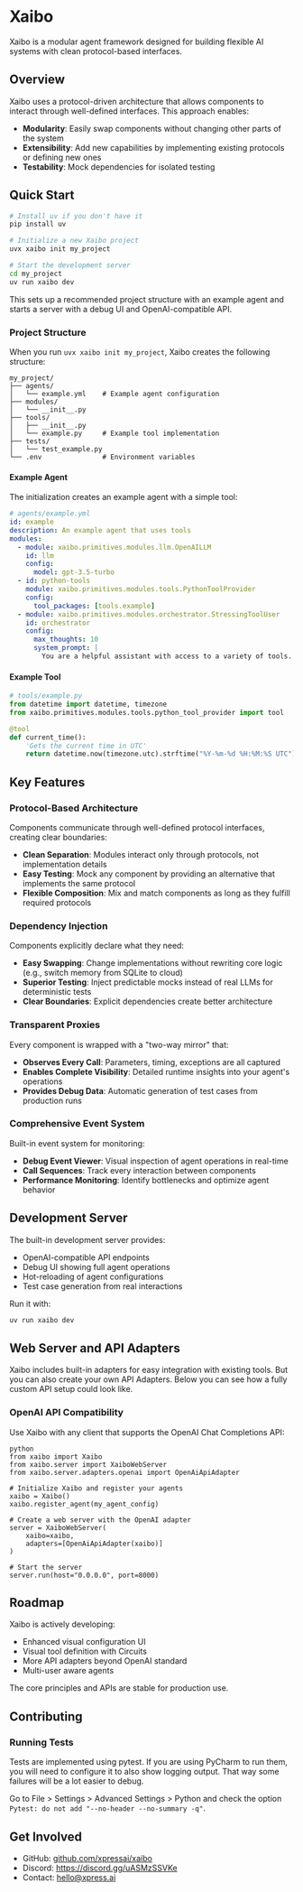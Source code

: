 # Xaibo

Xaibo is a modular agent framework designed for building flexible AI systems with clean protocol-based interfaces.

## Overview

Xaibo uses a protocol-driven architecture that allows components to interact through well-defined interfaces. This approach enables:

- **Modularity**: Easily swap components without changing other parts of the system
- **Extensibility**: Add new capabilities by implementing existing protocols or defining new ones  
- **Testability**: Mock dependencies for isolated testing

## Quick Start

```bash
# Install uv if you don't have it
pip install uv

# Initialize a new Xaibo project
uvx xaibo init my_project

# Start the development server
cd my_project
uv run xaibo dev
```
This sets up a recommended project structure with an example agent and starts a server with a debug UI and OpenAI-compatible API.

### Project Structure

When you run `uvx xaibo init my_project`, Xaibo creates the following structure:

```
my_project/
├── agents/
│   └── example.yml    # Example agent configuration
├── modules/
│   └── __init__.py
├── tools/
│   ├── __init__.py
│   └── example.py     # Example tool implementation
├── tests/
│   └── test_example.py
└── .env               # Environment variables
```


#### Example Agent

The initialization creates an example agent with a simple tool:

```yaml
# agents/example.yml
id: example
description: An example agent that uses tools
modules:
  - module: xaibo.primitives.modules.llm.OpenAILLM
    id: llm
    config:
      model: gpt-3.5-turbo
  - id: python-tools
    module: xaibo.primitives.modules.tools.PythonToolProvider
    config:
      tool_packages: [tools.example]
  - module: xaibo.primitives.modules.orchestrator.StressingToolUser
    id: orchestrator
    config:
      max_thoughts: 10
      system_prompt: |
        You are a helpful assistant with access to a variety of tools.
```


#### Example Tool

```python
# tools/example.py
from datetime import datetime, timezone
from xaibo.primitives.modules.tools.python_tool_provider import tool

@tool
def current_time():
    'Gets the current time in UTC'
    return datetime.now(timezone.utc).strftime("%Y-%m-%d %H:%M:%S UTC")
```

## Key Features

### Protocol-Based Architecture

Components communicate through well-defined protocol interfaces, creating clear boundaries:

- **Clean Separation**: Modules interact only through protocols, not implementation details
- **Easy Testing**: Mock any component by providing an alternative that implements the same protocol
- **Flexible Composition**: Mix and match components as long as they fulfill required protocols

### Dependency Injection

Components explicitly declare what they need:

- **Easy Swapping**: Change implementations without rewriting core logic (e.g., switch memory from SQLite to cloud)
- **Superior Testing**: Inject predictable mocks instead of real LLMs for deterministic tests
- **Clear Boundaries**: Explicit dependencies create better architecture

### Transparent Proxies

Every component is wrapped with a "two-way mirror" that:

- **Observes Every Call**: Parameters, timing, exceptions are all captured
- **Enables Complete Visibility**: Detailed runtime insights into your agent's operations
- **Provides Debug Data**: Automatic generation of test cases from production runs

### Comprehensive Event System

Built-in event system for monitoring:

- **Debug Event Viewer**: Visual inspection of agent operations in real-time
- **Call Sequences**: Track every interaction between components
- **Performance Monitoring**: Identify bottlenecks and optimize agent behavior

## Development Server

The built-in development server provides:
- OpenAI-compatible API endpoints
- Debug UI showing full agent operations
- Hot-reloading of agent configurations
- Test case generation from real interactions

Run it with:

```bash
uv run xaibo dev
```

## Web Server and API Adapters

Xaibo includes built-in adapters for easy integration with existing tools. 
But you can also create your own API Adapters. Below you can see how a fully custom API
setup could look like.

### OpenAI API Compatibility

Use Xaibo with any client that supports the OpenAI Chat Completions API:
```
python
from xaibo import Xaibo
from xaibo.server import XaiboWebServer
from xaibo.server.adapters.openai import OpenAiApiAdapter

# Initialize Xaibo and register your agents
xaibo = Xaibo()
xaibo.register_agent(my_agent_config)

# Create a web server with the OpenAI adapter
server = XaiboWebServer(
    xaibo=xaibo,
    adapters=[OpenAiApiAdapter(xaibo)]
)

# Start the server
server.run(host="0.0.0.0", port=8000)
```

## Roadmap

Xaibo is actively developing:
- Enhanced visual configuration UI
- Visual tool definition with Circuits
- More API adapters beyond OpenAI standard
- Multi-user aware agents

The core principles and APIs are stable for production use.

## Contributing

### Running Tests
Tests are implemented using pytest. If you are using PyCharm to run them, you 
will need to configure it to also show logging output. That way some failures
will be a lot easier to debug.

Go to File > Settings > Advanced Settings > Python and check the option 
`Pytest: do not add "--no-header --no-summary -q"`.

## Get Involved

- GitHub: [github.com/xpressai/xaibo](https://github.com/xpressai/xaibo)
- Discord: https://discord.gg/uASMzSSVKe
- Contact: hello@xpress.ai